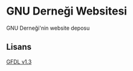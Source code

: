 # GNU Derneği Websitesi
GNU Derneği'nin website deposu

## Lisans
[GFDL v1.3](https://www.gnu.org/licenses/fdl-1.3.tr.html)
